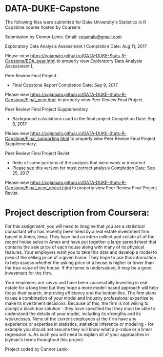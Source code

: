 # DATA-DUKE-Capstone
The following files were submitted for Duke University's Statistics in R Capstone course hosted by Coursera

Submission by Connor Lenio. Email: cojamalo@gmail.com

Exploratory Data Analysis Assessment I
Completion Date: Aug 11, 2017

Please view https://cojamalo.github.io/DATA-DUKE-Stats-R-Capstone/EDA_peer.html to properly view Exploratory Data Analysis Assessment I.

Peer Review Final Project
* Final Capstone Report
Completion Date: Sep 9, 2017

Please view https://cojamalo.github.io/DATA-DUKE-Stats-R-Capstone/Final_peer.html to properly view Peer Review Final Project.

Peer Review Final Project Supplementary
* Background calculations used in the final project
Completion Date: Sep 9, 2017

Please view https://cojamalo.github.io/DATA-DUKE-Stats-R-Capstone/Final_supporting.html to properly view Peer Review Final Project Supplementary.

Peer Review Final Project Revist
* Redo of some portions of the analysis that were weak or incorrect
* Please see this version for most correct analysis
Completion Date: Sep 25, 2017

Please view https://cojamalo.github.io/DATA-DUKE-Stats-R-Capstone/Final_peer_revisit.html to properly view Peer Review Final Project Revist.

# Project description from Coursera:

For this assignment, you will need to imagine that you are a statistical consultant who has recently been hired by a real estate investment firm based in Ames, Iowa. They have had an intern collect and collate all of the recent house sales in Ames and have put together a large spreadsheet that contains the sale price of each house along with many of its physical features. Your employers want you to take this data and develop a model to predict the selling price of a given home. They hope to use this information to help assess whether the asking price of a house is higher or lower than the true value of the house. If the home is undervalued, it may be a good investment for the firm.

Your employers are savvy and have been successfully investing in real estate for a long time but they hope a more model-based approach will help focus their search, improving efficiency and the bottom line. The firm plans to use a combination of your model and industry professional expertise to make its investment decisions. Because of this, the firm is not willing to accept a black box solution - they have specified that they must be able to understand the details of your model, including its strengths and its weaknesses. None of the current employees at the firm have any experience or expertise in statistics, statistical inference or modeling - for example you should not assume they will know what a p-value or a linear regression is. As such you will need to explain all of your approaches in layman's terms throughout this project.

Project coded by Connor Lenio
